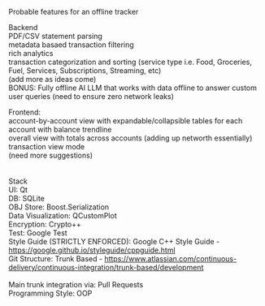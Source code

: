 Probable features for an offline tracker

Backend<br>
PDF/CSV statement parsing<br>
metadata basaed transaction filtering<br>
rich analytics <br>
transaction categorization and sorting (service type i.e. Food, Groceries, Fuel, Services, Subscriptions, Streaming, etc)<br>
(add more as ideas come)<br>
BONUS: Fully offline AI LLM that works with data offline to answer custom user queries (need to ensure zero network leaks)<br>

Frontend:<br>
account-by-account view with expandable/collapsible tables for each account with balance trendline<br>
overall view with totals across accounts (adding up networth essentially)<br>
transaction view mode<br>
(need more suggestions)<br>
<br>
<br>
Stack<br>
UI: Qt<br>
DB: SQLite<br>
OBJ Store: Boost.Serialization<br>
Data Visualization: QCustomPlot<br>
Encryption: Crypto++<br>
Test: Google Test<br>
Style Guide (STRICTLY ENFORCED): Google C++ Style Guide - https://google.github.io/styleguide/cppguide.html<br>
Git Structure: Trunk Based - https://www.atlassian.com/continuous-delivery/continuous-integration/trunk-based/development<br>
<br>
Main trunk integration via: Pull Requests<br>
Programming Style: OOP<br>
